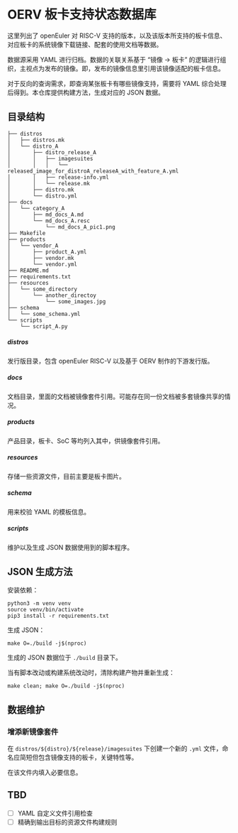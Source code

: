 # OERV 板卡支持状态数据库

这里列出了 openEuler 对 RISC-V 支持的版本，以及该版本所支持的板卡信息、对应板卡的系统镜像下载链接、配套的使用文档等数据。

数据源采用 YAML 进行归档。数据的关联关系基于 “镜像 -> 板卡” 的逻辑进行组织，主视点为发布的镜像。即，发布的镜像信息里引用该镜像适配的板卡信息。

对于反向的查询需求，即查询某张板卡有哪些镜像支持，需要将 YAML 综合处理后得到。本仓库提供构建方法，生成对应的 JSON 数据。

## 目录结构

```
├── distros
│   ├── distros.mk
│   └── distro_A
│       ├── distro_release_A
│       │   ├── imagesuites
│       │   │   └── released_image_for_distroA_releaseA_with_feature_A.yml
│       │   ├── release-info.yml
│       │   └── release.mk
│       ├── distro.mk
│       └── distro.yml
├── docs
│   └── category_A
│       ├── md_docs_A.md
│       └── md_docs_A.resc
│           └── md_docs_A_pic1.png
├── Makefile
├── products
│   └── vendor_A
│       ├── product_A.yml
│       ├── vendor.mk
│       └── vendor.yml
├── README.md
├── requirements.txt
├── resources
│   └── some_directory
│       └── another_directoy
│           └── some_images.jpg
├── schema
│   └── some_schema.yml
└── scripts
    └── script_A.py
```

##### distros

发行版目录，包含 openEuler RISC-V 以及基于 OERV 制作的下游发行版。

##### docs

文档目录，里面的文档被镜像套件引用。可能存在同一份文档被多套镜像共享的情况。

##### products

产品目录，板卡、SoC 等均列入其中，供镜像套件引用。

##### resources

存储一些资源文件，目前主要是板卡图片。

##### schema

用来校验 YAML 的模板信息。

##### scripts

维护以及生成 JSON 数据使用到的脚本程序。

## JSON 生成方法

安装依赖：

```shell
python3 -m venv venv
source venv/bin/activate
pip3 install -r requirements.txt
```

生成 JSON：

```shell
make O=./build -j$(nproc)
```

生成的 JSON 数据位于 `./build` 目录下。

当有脚本改动或构建系统改动时，清除构建产物并重新生成：

```shell
make clean; make O=./build -j$(nproc)
```

## 数据维护

### 增添新镜像套件

在 `distros/${distro}/${release}/imagesuites` 下创建一个新的 `.yml` 文件，命名应简短但包含镜像支持的板卡，关键特性等。

在该文件内填入必要信息。

## TBD

- [ ] YAML 自定义文件引用检查
- [ ] 精确到输出目标的资源文件构建规则
